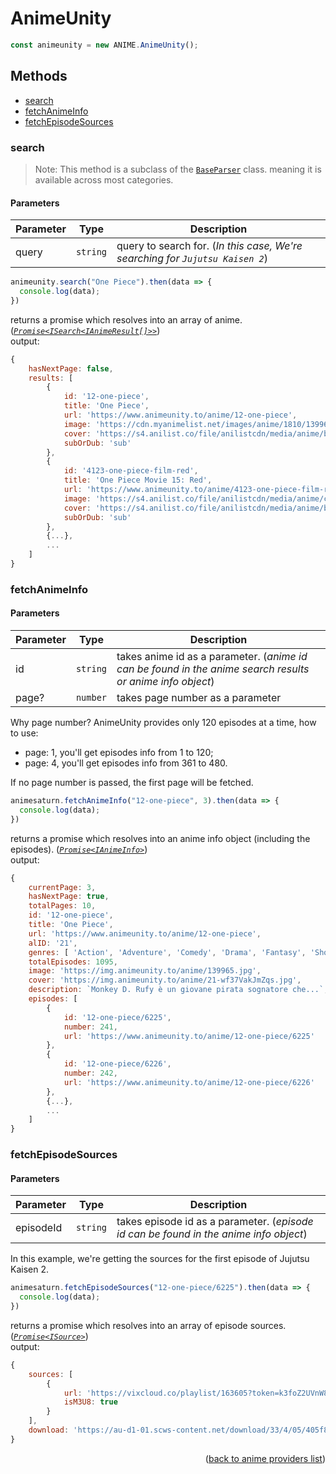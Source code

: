 <h1>AnimeUnity</h1>

```ts
const animeunity = new ANIME.AnimeUnity();
```

<h2>Methods</h2>

- [search](#search)
- [fetchAnimeInfo](#fetchanimeinfo)
- [fetchEpisodeSources](#fetchepisodesources)

### search
> Note: This method is a subclass of the [`BaseParser`](https://github.com/consumet/extensions/blob/master/src/models/base-parser.ts) class. meaning it is available across most categories.


<h4>Parameters</h4>

| Parameter | Type     | Description                                                              |
| --------- | -------- | ------------------------------------------------------------------------ |
| query     | `string` | query to search for. (*In this case, We're searching for `Jujutsu Kaisen 2`*) |

```ts
animeunity.search("One Piece").then(data => {
  console.log(data);
})
```

returns a promise which resolves into an array of anime. (*[`Promise<ISearch<IAnimeResult[]>>`](https://github.com/consumet/extensions/blob/master/src/models/types.ts#L13-L26)*)\
output:
```js
{
    hasNextPage: false,
    results: [
        {
            id: '12-one-piece',
            title: 'One Piece',
            url: 'https://www.animeunity.to/anime/12-one-piece',
            image: 'https://cdn.myanimelist.net/images/anime/1810/139965.jpg',
            cover: 'https://s4.anilist.co/file/anilistcdn/media/anime/banner/21-wf37VakJmZqs.jpg',
            subOrDub: 'sub'
        },
        {
            id: '4123-one-piece-film-red',
            title: 'One Piece Movie 15: Red',
            url: 'https://www.animeunity.to/anime/4123-one-piece-film-red',
            image: 'https://s4.anilist.co/file/anilistcdn/media/anime/cover/medium/bx141902-fTyoTk8F8qOl.jpg',
            cover: 'https://s4.anilist.co/file/anilistcdn/media/anime/banner/141902-SvnRSXnN7DWC.jpg',
            subOrDub: 'sub'
        },
        {...},
        ...
    ]
}
```

### fetchAnimeInfo

<h4>Parameters</h4>

| Parameter | Type     | Description                                                                                               |
| --------- | -------- | --------------------------------------------------------------------------------------------------------- |
| id        | `string` | takes anime id as a parameter. (*anime id can be found in the anime search results or anime info object*) |
| page?     | `number` | takes page number as a parameter                                                                          |

Why page number? AnimeUnity provides only 120 episodes at a time, how to use:
- page: 1, you'll get episodes info from 1 to 120;
- page: 4, you'll get episodes info from 361 to 480.

If no page number is passed, the first page will be fetched.

```ts
animesaturn.fetchAnimeInfo("12-one-piece", 3).then(data => {
  console.log(data);
})
```

returns a promise which resolves into an anime info object (including the episodes). (*[`Promise<IAnimeInfo>`](https://github.com/consumet/extensions/blob/master/src/models/types.ts#L28-L42)*)\
output:
```js
{
    currentPage: 3,
    hasNextPage: true,
    totalPages: 10,
    id: '12-one-piece',
    title: 'One Piece',
    url: 'https://www.animeunity.to/anime/12-one-piece',
    alID: '21',
    genres: [ 'Action', 'Adventure', 'Comedy', 'Drama', 'Fantasy', 'Shounen' ],
    totalEpisodes: 1095,
    image: 'https://img.animeunity.to/anime/139965.jpg',
    cover: 'https://img.animeunity.to/anime/21-wf37VakJmZqs.jpg',
    description: `Monkey D. Rufy è un giovane pirata sognatore che...`,
    episodes: [
        {
            id: '12-one-piece/6225',
            number: 241,
            url: 'https://www.animeunity.to/anime/12-one-piece/6225'
        },
        {
            id: '12-one-piece/6226',
            number: 242,
            url: 'https://www.animeunity.to/anime/12-one-piece/6226'
        },
        {...},
        ...
    ]
}
```

### fetchEpisodeSources

<h4>Parameters</h4>

| Parameter | Type     | Description                                                                           |
| --------- | -------- | ------------------------------------------------------------------------------------- |
| episodeId | `string` | takes episode id as a parameter. (*episode id can be found in the anime info object*) |


In this example, we're getting the sources for the first episode of Jujutsu Kaisen 2.
```ts
animesaturn.fetchEpisodeSources("12-one-piece/6225").then(data => {
  console.log(data);
})
```

returns a promise which resolves into an array of episode sources. (*[`Promise<ISource>`](https://github.com/consumet/extensions/blob/master/src/models/types.ts#L210-L214)*)\
output:
```js
{
    sources: [
        {
            url: 'https://vixcloud.co/playlist/163605?token=k3foZ2UVnW80vOgGNXswJA&token360p=&token480p=1JYOeJihE4a9IzvY93O4Fg&token720p=a99ZCcvPp2r-dPhU0vGJ3g&token1080p=&referer=&expires=1714101108',
            isM3U8: true
        }
    ],
    download: 'https://au-d1-01.scws-content.net/download/33/4/05/405f82d3-ff5f-47c6-a907-389f2fc65509/720p.mp4?token=B6Nf0xOc17nc1K5y19r-nQ&expires=1709003508&filename=OnePiece_Ep_0241_SUB_ITA.mp4'
}
```

<p align="end">(<a href="https://github.com/consumet/extensions/blob/master/docs/guides/anime.md#">back to anime providers list</a>)</p>
